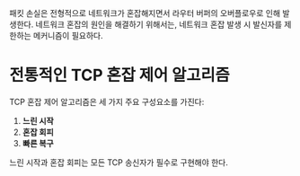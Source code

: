 패킷 손실은 전형적으로 네트워크가 혼잡해지면서 라우터 버퍼의 오버플로우로 인해 발생한다.
네트워크 혼잡의 원인을 해결하기 위해서는, 네트워크 혼잡 발생 시 발신자를 제한하는 메커니즘이 필요하다.
# 전통적인 TCP 혼잡 제어 알고리즘
TCP 혼잡 제어 알고리즘은 세 가지 주요 구성요소를 가진다:
1. **느린 시작**
2. **혼잡 회피**
3. **빠른 복구**

느린 시작과 혼잡 회피는 모든 TCP 송신자가 필수로 구현해야 한다.
